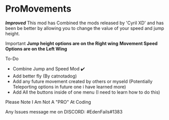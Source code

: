 # ProMovements
***Improved***
This mod has Combined the mods released by 'Cyril XD' and has been be better by allowing you to change the value of your speed and jump height.

Important
**Jump height options are on the Right wing**
**Movement Speed Options are on the Left Wing**



To-Do
- Combine Jump and Speed Mod ✔️
- Add better fly (By catnotadog)
- Add any future movement created by others or myseld (Potentially Teleporting options in future one i have learned more)
- Add All the buttons inside of one menu (I need to learn how to do this)




Please Note I Am Not A "PRO" At Coding

Any Issues message me on DISCORD:
                                  #EdenFails#1383
